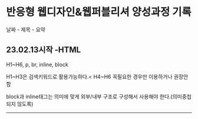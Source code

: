 
<h1>반응형 웹디자인&웹퍼블리셔 양성과정 기록</h1>
<p>날짜 - 제목 - 요약</p> 
<h2>23.02.13시작 -HTML</h2>
<p>H1~H6, p, br, inline, block</p>
<p>H1~H3은 검색키워드로 활용가능하다.< H4~H6 꼭필요한 경우만 이용하거나 권장안함</p>
<p>block과 inline태그는 의미에 맞게 외부/내부 구조로 구성해서 사용해야 한다.(의미중첩되지 않도록)</p>
<hr>
